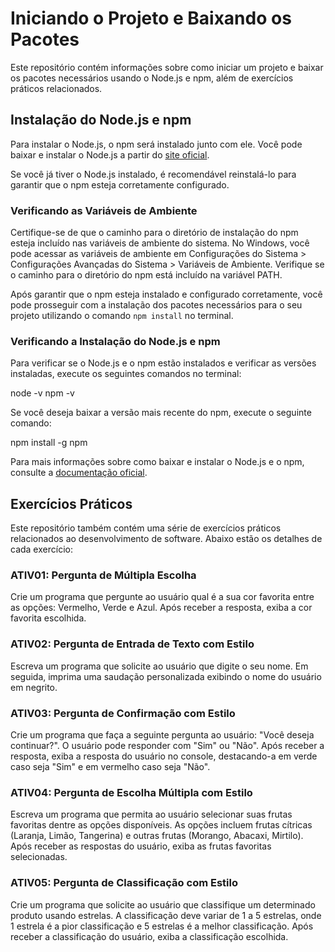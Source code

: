 # Iniciando o Projeto e Baixando os Pacotes

Este repositório contém informações sobre como iniciar um projeto e baixar os pacotes necessários usando o Node.js e npm, além de exercícios práticos relacionados.

## Instalação do Node.js e npm

Para instalar o Node.js, o npm será instalado junto com ele. Você pode baixar e instalar o Node.js a partir do [site oficial](https://nodejs.org/en/download/).

Se você já tiver o Node.js instalado, é recomendável reinstalá-lo para garantir que o npm esteja corretamente configurado.

### Verificando as Variáveis de Ambiente

Certifique-se de que o caminho para o diretório de instalação do npm esteja incluído nas variáveis de ambiente do sistema. No Windows, você pode acessar as variáveis de ambiente em Configurações do Sistema > Configurações Avançadas do Sistema > Variáveis de Ambiente. Verifique se o caminho para o diretório do npm está incluído na variável PATH.

Após garantir que o npm esteja instalado e configurado corretamente, você pode prosseguir com a instalação dos pacotes necessários para o seu projeto utilizando o comando `npm install` no terminal.

### Verificando a Instalação do Node.js e npm

Para verificar se o Node.js e o npm estão instalados e verificar as versões instaladas, execute os seguintes comandos no terminal:

node -v
npm -v

Se você deseja baixar a versão mais recente do npm, execute o seguinte comando:

npm install -g npm


Para mais informações sobre como baixar e instalar o Node.js e o npm, consulte a [documentação oficial](https://docs.npmjs.com/downloading-and-installing-node-js-and-npm).

## Exercícios Práticos

Este repositório também contém uma série de exercícios práticos relacionados ao desenvolvimento de software. Abaixo estão os detalhes de cada exercício:

### ATIV01: Pergunta de Múltipla Escolha

Crie um programa que pergunte ao usuário qual é a sua cor favorita entre as opções: Vermelho, Verde e Azul. Após receber a resposta, exiba a cor favorita escolhida.

### ATIV02: Pergunta de Entrada de Texto com Estilo

Escreva um programa que solicite ao usuário que digite o seu nome. Em seguida, imprima uma saudação personalizada exibindo o nome do usuário em negrito.

### ATIV03: Pergunta de Confirmação com Estilo

Crie um programa que faça a seguinte pergunta ao usuário: "Você deseja continuar?". O usuário pode responder com "Sim" ou "Não". Após receber a resposta, exiba a resposta do usuário no console, destacando-a em verde caso seja "Sim" e em vermelho caso seja "Não".

### ATIV04: Pergunta de Escolha Múltipla com Estilo

Escreva um programa que permita ao usuário selecionar suas frutas favoritas dentre as opções disponíveis. As opções incluem frutas cítricas (Laranja, Limão, Tangerina) e outras frutas (Morango, Abacaxi, Mirtilo). Após receber as respostas do usuário, exiba as frutas favoritas selecionadas.

### ATIV05: Pergunta de Classificação com Estilo

Crie um programa que solicite ao usuário que classifique um determinado produto usando estrelas. A classificação deve variar de 1 a 5 estrelas, onde 1 estrela é a pior classificação e 5 estrelas é a melhor classificação. Após receber a classificação do usuário, exiba a classificação escolhida.
